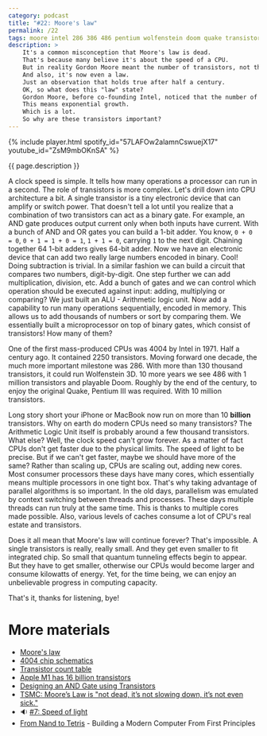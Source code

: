 ```yaml
---
category: podcast
title: "#22: Moore's law"
permalink: /22
tags: moore intel 286 386 486 pentium wolfenstein doom quake transistor
description: >
    It's a common misconception that Moore's law is dead.
    That's because many believe it's about the speed of a CPU.
    But in reality Gordon Moore meant the number of transistors, not the clock frequency.
    And also, it's now even a law.
    Just an observation that holds true after half a century.
    OK, so what does this "law" state?
    Gordon Moore, before co-founding Intel, noticed that the number of transistors in a CPU doubles every two years.
    This means exponential growth.
    Which is a lot.
    So why are these transistors important?
---
```


{% include player.html spotify_id="57LAFOw2alamnCswuejX17" youtube_id="ZsM9mbOKnSA" %}

{{ page.description }}



A clock speed is simple.
It tells how many operations a processor can run in a second.
The role of transistors is more complex.
Let's drill down into CPU architecture a bit.
A single transistor is a tiny electronic device that can amplify or switch power.
That doesn't tell a lot until you realize that a combination of two transistors can act as a binary gate.
For example, an AND gate produces output current only when both inputs have current.
With a bunch of AND and OR gates you can build a 1-bit adder.
You know, `0 + 0 = 0`, `0 + 1 = 1 + 0 = 1`, `1 + 1 = 0`, carrying `1` to the next digit.
Chaining together 64 1-bit adders gives 64-bit adder.
Now we have an electronic device that can add two really large numbers encoded in binary.
Cool!
Doing subtraction is trivial.
In a similar fashion we can build a circuit that compares two numbers, digit-by-digit.
One step further we can add multiplication, division, etc.
Add a bunch of gates and we can control which operation should be executed against input: adding, multiplying or comparing?
We just built an ALU - Arithmetic logic unit.
Now add a capability to run many operations sequentially, encoded in memory.
This allows us to add thousands of numbers or sort by comparing them.
We essentially built a microprocessor on top of binary gates, which consist of transistors!
How many of them?

One of the first mass-produced CPUs was 4004 by Intel in 1971.
Half a century ago.
It contained 2250 transistors.
Moving forward one decade, the much more important milestone was 286.
With more than 130 thousand transistors, it could run Wolfenstein 3D.
10 more years we see 486 with 1 million transistors and playable Doom.
Roughly by the end of the century, to enjoy the original Quake, Pentium III was required.
With 10 million transistors.

Long story short your iPhone or MacBook now run on more than 10 **billion** transistors.
Why on earth do modern CPUs need so many transistors?
The Arithmetic Logic Unit itself is probably around a few thousand transistors.
What else? 
Well, the clock speed can't grow forever.
As a matter of fact CPUs don't get faster due to the physical limits.
The speed of light to be precise.
But if we can't get faster, maybe we should have more of the same?
Rather than scaling up, CPUs are scaling out, adding new cores.
Most consumer processors these days have many cores, which essentially means multiple processors in one tight box.
That's why taking advantage of parallel algorithms is so important.
In the old days, parallelism was emulated by context switching between threads and processes.
These days multiple threads can run truly at the same time.
This is thanks to multiple cores made possible.
Also, various levels of caches consume a lot of CPU's real estate and transistors.

Does it all mean that Moore's law will continue forever?
That's impossible. 
A single transistors is really, really small.
And they get even smaller to fit integrated chip.
So small that quantum tunneling effects begin to appear.
But they have to get smaller, otherwise our CPUs would become larger and consume kilowatts of energy.
Yet, for the time being, we can enjoy an unbelievable progress in computing capacity.

That's it, thanks for listening, bye!




# More materials

* [Moore's law](https://en.wikipedia.org/wiki/Moore%27s_law)
* [4004 chip schematics](https://4004.com/mcs4-masks-schematics-sim.html)
* [Transistor count table](https://en.wikipedia.org/wiki/Transistor_count)
* [Apple M1 has 16 billion transistors](https://www.forbes.com/sites/patrickmoorhead/2020/11/11/the-good-bad-and-the-ugly-of-apples-mac-launch-with-m1-processors/)
* [Designing an AND Gate using Transistors](https://circuitdigest.com/electronic-circuits/designing-and-gate-using-transistors)
* [TSMC: Moore’s Law is "not dead, it’s not slowing down, it’s not even sick."](https://www.pcgamesn.com/tsmc-moores-law-not-dead-not-slowing-down-not-even-sick)
* 🔉 [#7: Speed of light](https://256.nurkiewicz.com/7)
* [From Nand to Tetris](https://www.nand2tetris.org/) - Building a Modern Computer From First Principles


